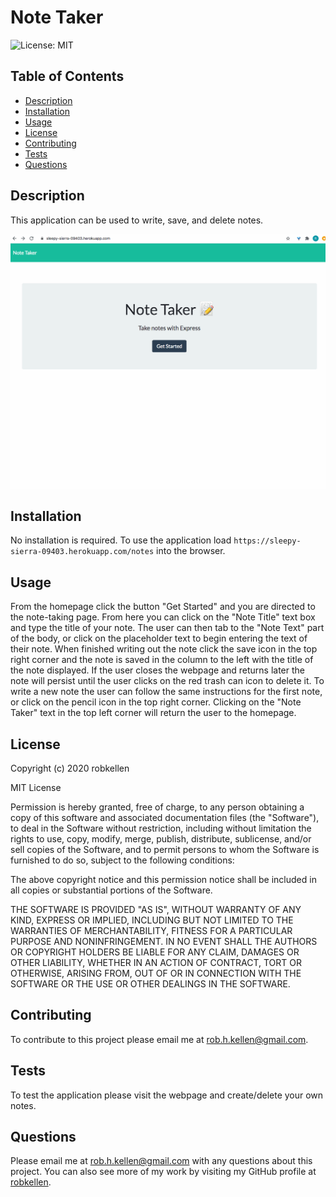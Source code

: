 # Note Taker
  ![License: MIT](https://img.shields.io/badge/License-MIT-green.svg)
  
## Table of Contents

* [Description](#description)
* [Installation](#installation)
* [Usage](#usage)
* [License](#license)
* [Contributing](#contributing)
* [Tests](#tests)
* [Questions](#questions)
  
## Description
This application can be used to write, save, and delete notes.

![Note Taker Gif](NoteTaker.gif)


## Installation 
No installation is required.  To use the application load `https://sleepy-sierra-09403.herokuapp.com/notes` into the browser.

## Usage
From the homepage click the button "Get Started" and you are directed to the note-taking page.  From here you can click on the "Note Title" text box and type the title of your note.  The user can then tab to the "Note Text" part of the body, or click on the placeholder text to begin entering the text of their note.  When finished writing out the note click the save icon in the top right corner and the note is saved in the column to the left with the title of the note displayed.  If the user closes the webpage and returns later the note will persist until the user clicks on the red trash can icon to delete it.  To write a new note the user can follow the same instructions for the first note, or click on the pencil icon in the top right corner.  Clicking on the "Note Taker" text in the top left corner will return the user to the homepage.  

## License
Copyright (c) 2020 robkellen
  
MIT License
    
Permission is hereby granted, free of charge, to any person obtaining a copy of this software and associated documentation files (the "Software"), to deal in the Software without restriction, including without limitation the rights to use, copy, modify, merge, publish, distribute, sublicense, and/or sell copies of the Software, and to permit persons to whom the Software is furnished to do so, subject to the following conditions:
    
The above copyright notice and this permission notice shall be included in all copies or substantial portions of the Software.
    
THE SOFTWARE IS PROVIDED "AS IS", WITHOUT WARRANTY OF ANY KIND, EXPRESS OR IMPLIED, INCLUDING BUT NOT LIMITED TO THE WARRANTIES OF MERCHANTABILITY, FITNESS FOR A PARTICULAR PURPOSE AND NONINFRINGEMENT. IN NO EVENT SHALL THE AUTHORS OR COPYRIGHT HOLDERS BE LIABLE FOR ANY CLAIM, DAMAGES OR OTHER LIABILITY, WHETHER IN AN ACTION OF CONTRACT, TORT OR OTHERWISE, ARISING FROM, OUT OF OR IN CONNECTION WITH THE SOFTWARE OR THE USE OR OTHER DEALINGS IN THE SOFTWARE.

## Contributing
To contribute to this project please email me at rob.h.kellen@gmail.com.

## Tests
To test the application please visit the webpage and create/delete your own notes.  
  
## Questions
Please email me at rob.h.kellen@gmail.com with any questions about this project.  You can also see more of my work by visiting my GitHub profile at [robkellen](https://github.com/robkellen).


